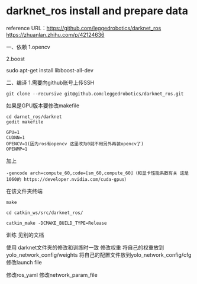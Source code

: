 # darknet_ros install and prepare data
reference URL：https://github.com/leggedrobotics/darknet_ros
https://zhuanlan.zhihu.com/p/42124636

一、依赖
1.opencv



2.boost

sudo apt-get install libboost-all-dev


二、编译
1.需要向github账号上传SSH
```
git clone --recursive git@github.com:leggedrobotics/darknet_ros.git
```
如果是GPU版本要修改makefile
```
cd darnet_ros/darknet
gedit makefile
```
```
GPU=1
CUDNN=1
OPENCV=1(因为ros有opencv 这里改为0就不用另外再装opencv了)
OPENMP=1
```
加上
```
-gencode arch=compute_60,code=[sm_60,compute_60]（和显卡性能系数有关 这是1060的 https://developer.nvidia.com/cuda-gpus）
```
在该文件夹终端
```
make
```
```
cd catkin_ws/src/darknet_ros/

catkin_make -DCMAKE_BUILD_TYPE=Release
```





训练
见别的文档

使用
darknet文件夹的修改和训练时一致
修改权重
将自己的权重放到yolo_network_config/weights
将自己的配置文件放到yolo_network_config/cfg
修改launch file  <rosparam command="load" ns="darknet_ros" file="$(find darknet_ros)/config/yolov3_tinajin.yaml"/>

修改ros_yaml
修改network_param_file

